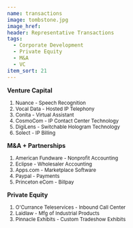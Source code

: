 ```yaml
---
name: transactions
image: tombstone.jpg
image_href: 
header: Representative Transactions
tags:
  - Corporate Development
  - Private Equity
  - M&A
  - VC
item_sort: 21
---
```

**Venture Capital**
<small>
  1. Nuance - Speech Recognition
  2. Vocal Data - Hosted IP Telephony
  3. Conita - Virtual Assistant
  4. CosmoCom - IP Contact Center Technology
  5. DigiLens - Switchable Hologram Technology
  6. Solect - IP Billing

</small>

**M&A + Partnerships**
<small>
  1. American Fundware - Nonprofit Accounting
  2. Eclipse - Wholesaler Accounting
  3. Apps.com - Marketplace Software
  4. Paypal - Payments
  5. Princeton eCom - Billpay

</small>

**Private Equity**
<small>
  1. O'Currance Teleservices - Inbound Call Center
  2. Laidlaw - Mfg of Industrial Products
  3. Pinnacle Exhibits - Custom Tradeshow Exhibits

</small>
